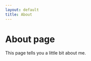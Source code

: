 ```yaml
---
layout: default
title: About
---
```

<h1>About page</h1>

This page tells you a little bit about me.